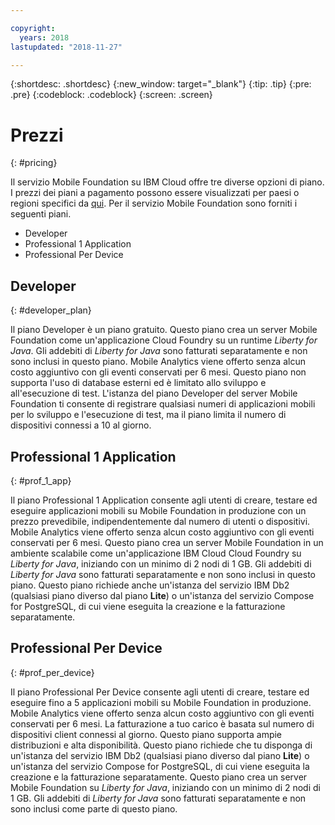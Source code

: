 ```yaml
---

copyright:
  years: 2018
lastupdated: "2018-11-27"

---
```


{:shortdesc: .shortdesc}
{:new_window: target="_blank"}
{:tip: .tip}
{:pre: .pre}
{:codeblock: .codeblock}
{:screen: .screen}

# Prezzi
{: #pricing}

Il servizio Mobile Foundation su IBM Cloud offre tre diverse opzioni di piano. I prezzi dei piani a pagamento possono essere visualizzati per paesi o regioni specifici da [qui](https://cloud.ibm.com/catalog/services/mobile-foundation). Per il servizio Mobile Foundation sono forniti i seguenti piani.
* Developer 
* Professional 1 Application
* Professional Per Device

## Developer
{: #developer_plan}

Il piano Developer è un piano gratuito. Questo piano crea un server Mobile Foundation come un'applicazione Cloud Foundry su un runtime *Liberty for Java*. Gli addebiti di *Liberty for Java* sono fatturati separatamente e non sono inclusi in questo piano. Mobile Analytics viene offerto senza alcun costo aggiuntivo con gli eventi conservati per 6 mesi. Questo piano non supporta l'uso di database esterni ed è limitato allo sviluppo e all'esecuzione di test. L'istanza del piano Developer del server Mobile Foundation ti consente di registrare qualsiasi numeri di applicazioni mobili per lo sviluppo e l'esecuzione di test, ma il piano limita il numero di dispositivi connessi a 10 al giorno.

## Professional 1 Application
{: #prof_1_app}

Il piano Professional 1 Application consente agli utenti di creare, testare ed eseguire applicazioni mobili su Mobile Foundation in produzione con un prezzo prevedibile, indipendentemente dal numero di utenti o dispositivi. Mobile Analytics viene offerto senza alcun costo aggiuntivo con gli eventi conservati per 6 mesi. Questo piano crea un server Mobile Foundation in un ambiente scalabile come un'applicazione IBM Cloud Cloud Foundry su *Liberty for Java*, iniziando con un minimo di 2 nodi di 1 GB. Gli addebiti di *Liberty for Java* sono fatturati separatamente e non sono inclusi in questo piano. Questo piano richiede anche un'istanza del servizio IBM Db2 (qualsiasi piano diverso dal piano **Lite**) o un'istanza del servizio Compose for PostgreSQL, di cui viene eseguita la creazione e la fatturazione separatamente.

## Professional Per Device
{: #prof_per_device}

Il piano Professional Per Device consente agli utenti di creare, testare ed eseguire fino a 5 applicazioni mobili su Mobile Foundation in produzione. Mobile Analytics viene offerto senza alcun costo aggiuntivo con gli eventi conservati per 6 mesi. La fatturazione a tuo carico è basata sul numero di dispositivi client connessi al giorno. Questo piano supporta ampie distribuzioni e alta disponibilità. Questo piano richiede che tu disponga di un'istanza del servizio IBM Db2 (qualsiasi piano diverso dal piano **Lite**) o un'istanza del servizio Compose for PostgreSQL, di cui viene eseguita la creazione e la fatturazione separatamente. Questo piano crea un server Mobile Foundation su *Liberty for Java*, iniziando con un minimo di 2 nodi di 1 GB. Gli addebiti di *Liberty for Java* sono fatturati separatamente e non sono inclusi come parte di questo piano. 
